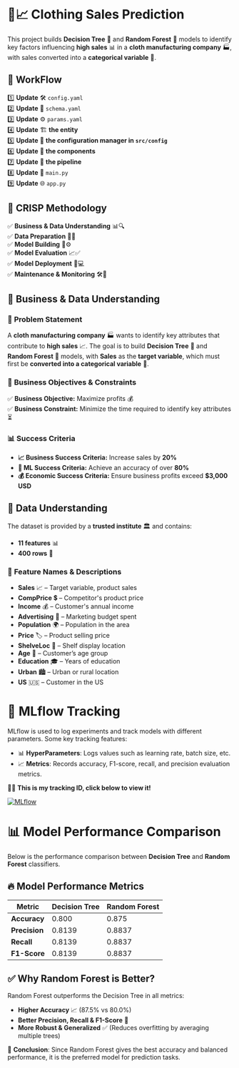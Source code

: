 # 👕📈 Clothing Sales Prediction  

This project builds **Decision Tree** 🌳 and **Random Forest** 🌲 models to identify key factors influencing **high sales** 📊 in a **cloth manufacturing company** 🏭, with sales converted into a **categorical variable** 🎯.  

## 🚀 WorkFlow  
1️⃣ **Update** 🛠️ `config.yaml`  
2️⃣ **Update** 📜 `schema.yaml`  
3️⃣ **Update** ⚙️ `params.yaml`  
4️⃣ **Update** 🏗️ **the entity**  
5️⃣ **Update** 📝 **the configuration manager in `src/config`**  
6️⃣ **Update** 🧩 **the components**  
7️⃣ **Update** 🔄 **the pipeline**  
8️⃣ **Update** 🚀 `main.py`  
9️⃣ **Update** 🌐 `app.py`  

## 📌 **CRISP Methodology**  
✅ **Business & Data Understanding** 📊🔍  
✅ **Data Preparation** 🧹📂  
✅ **Model Building** 🤖⚙️  
✅ **Model Evaluation** 📈✅  
✅ **Model Deployment** 🚀💻  
✅ **Maintenance & Monitoring** 🛠️👀  

## 📂 **Business & Data Understanding**  

### 📌 **Problem Statement**  
A **cloth manufacturing company** 🏭 wants to identify key attributes that contribute to **high sales** 📈. The goal is to build **Decision Tree** 🌳 and **Random Forest** 🌲 models, with **Sales** as the **target variable**, which must first be **converted into a categorical variable** 🎯.  

### 🎯 **Business Objectives & Constraints**  
✅ **Business Objective:** Maximize profits 💰  
✅ **Business Constraint:** Minimize the time required to identify key attributes ⏳  

### 📊 **Success Criteria**  
- **📈 Business Success Criteria:** Increase sales by **20%**  
- **🤖 ML Success Criteria:** Achieve an accuracy of over **80%**  
- **💰 Economic Success Criteria:** Ensure business profits exceed **$3,000 USD**  

## 📂 **Data Understanding**  

The dataset is provided by a **trusted institute** 🏛️ and contains:  
- **11 features** 📊  
- **400 rows** 📝  

### 🔢 **Feature Names & Descriptions**  
- **Sales** 📈 – Target variable, product sales  
- **CompPrice** 💲 – Competitor's product price  
- **Income** 💰 – Customer's annual income  
- **Advertising** 📢 – Marketing budget spent  
- **Population** 🌍 – Population in the area  
- **Price** 🏷️ – Product selling price  
- **ShelveLoc** 📌 – Shelf display location  
- **Age** 🎂 – Customer’s age group  
- **Education** 🎓 – Years of education  
- **Urban** 🏙️ – Urban or rural location  
- **US** 🇺🇸 – Customer in the US

# 🚀 MLflow Tracking

MLflow is used to log experiments and track models with different parameters. Some key tracking features:

- 📊 **HyperParameters**: Logs values such as learning rate, batch size, etc.  
- 📈 **Metrics**: Records accuracy, F1-score, recall, and precision evaluation metrics.  

🚀🔥 **This is my tracking ID, click below to view it!**  

[![MLflow](https://img.shields.io/badge/MLflow-0250A3?style=for-the-badge&logo=mlflow&logoColor=white)](https://dagshub.com/revanth-kumar-01-ai/clothing-sales-prediction.mlflow)


# 📊 Model Performance Comparison

Below is the performance comparison between **Decision Tree** and **Random Forest** classifiers.

## 🔥 Model Performance Metrics

| Metric            | Decision Tree | Random Forest |
|------------------|--------------|--------------|
| **Accuracy**     | 0.800        | 0.875        |
| **Precision**    | 0.8139       | 0.8837       |
| **Recall**       | 0.8139       | 0.8837       |
| **F1-Score**     | 0.8139       | 0.8837       |

## ✅ Why Random Forest is Better?
Random Forest outperforms the Decision Tree in all metrics:
- **Higher Accuracy** 📈 (87.5% vs 80.0%)
- **Better Precision, Recall & F1-Score** 🎯
- **More Robust & Generalized** ✅ (Reduces overfitting by averaging multiple trees)

🚀 **Conclusion**: Since Random Forest gives the best accuracy and balanced performance, it is the preferred model for prediction tasks.
